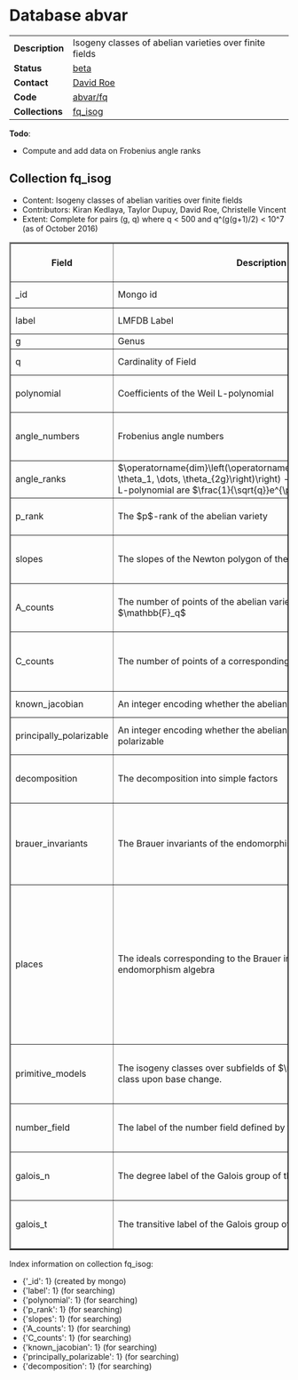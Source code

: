 # Database abvar

|||
|---|---|
|**Description**|Isogeny classes of abelian varieties over finite fields|
|**Status**|[beta](http://beta.lmfdb.org/Variety/Abelian/Fq/)|
|**Contact**|[David Roe](https://github.com/roed314)|
|**Code**|[abvar/fq](https://github.com/LMFDB/lmfdb/tree/master/lmfdb/abvar/fq)|
|**Collections**|[fq_isog](http://beta.lmfdb.org/api/abvar/fq_isog)|

**Todo**:
* Compute and add data on Frobenius angle ranks

## Collection fq_isog

* Content: Isogeny classes of abelian varities over finite fields
* Contributors: Kiran Kedlaya, Taylor Dupuy, David Roe, Christelle Vincent
* Extent: Complete for pairs (g, q) where q < 500 and q^(g(g+1)/2) < 10^7 (as of October 2016)

<table border=2>
<tr>
<th>Field</th>
<th>Description</th>
<th>Type of stored data</th>
<th>Mathematical type</th>
<th>Example of stored data</th>
<th>Remarks</th>
</tr>

<tr>
<td> _id </td><td> Mongo id </td><td> ObjectId </td><td>-</td><td></td>
<td>assigned by Mongo; contains creation timestamp</td></tr>

<tr>
<td> label </td><td> LMFDB Label </td><td> string </td><td> - </td><td> '2.16.am\_cn' </td>
<td>[Labeling Scheme](http://beta.lmfdb.org/Variety/Abelian/Fq/Labels)</td></tr>

<tr>
<td> g </td><td> Genus </td><td> int </td><td> $\mathbb{N}$ </td><td> 2 </td>
<td> The degree of the Weil L-polynomial is 2g. </td></tr>

<tr>
<td> q </td><td> Cardinality of Field </td><td> int </td><td> prime power </td><td> 16 </td>
<td> All of the roots of the Weil L-polynomial have absolute value $1/\sqrt{q}$. </td></tr>

<tr>
<td> polynomial </td><td> Coefficients of the Weil L-polynomial </td><td> list of ints </td><td> $\mathbb{Z}^{2g+1}$ </td><td> [1,-12,65,-192,256] </td>
<td> The first entry will always be 1 and the last $q^g$.  For i between 0 and g, $a_{2g-i} = q^{g-i} a_i$. </td></tr>

<tr>
<td> angle_numbers </td><td> Frobenius angle numbers </td><td> list of python floats </td><td> $\mathbb{R}^g$ </td><td> [0.0826163580681, 0.320878822416] </td>
<td> The sorted list (with multiplicity) of $\theta$ with $0 \le \theta \le 1$ and $\frac{1}{\sqrt{q}} e^{\pi i \theta}$ a root of the L-polynomial.  There will be $g$ of them unless the list includes 0 or 1. </td></tr>

<tr>
<td> angle_ranks </td><td> $\operatorname{dim}\left(\operatorname{span}_{\mathbb{Q}}\left(1, \theta_1, \dots, \theta_{2g}\right)\right) - 1,$ where the roots of the L-polynomial are $\frac{1}{\sqrt{q}}e^{\pi i \theta_k}$.</td>
<td>int</td><td>$\mathbb{N}$</td><td>3</td><td>This might be empty if we haven't computed it yet. Note that the field is plural due to a typo in the original import script.</td></tr>

<tr>
<td> p_rank </td><td> The $p$-rank of the abelian variety </td><td> int </td><td> $\mathbb{N}$ </td><td> 2 </td>
<td> The rank of the $p$-torsion subgroup of the abelian variety.  Equal to the number of occurences of the slope 0 in the Newton slopes. </td></tr>

<tr>
<td> slopes </td><td> The slopes of the Newton polygon of the Weil polynomial </td><td> list of strings </td><td> $\mathbb{Q}^{2g+1}$ </td><td> ["0", "1/2", "1/2", "1"] </td>
<td> The slopes are in increasing order, are symmetric under the involution $s \to 1-s$, and the corresponding Newton polygon has endpoints (0,0) and (2g,g).</td></tr>

<tr>
<td> A_counts </td><td> The number of points of the abelian variety over extensions of $\mathbb{F}_q$ </td><td> list of ints </td><td> $\mathbb{N}^g$ </td><td> [1, 19, 76, 171, 961, 5776, 22051, 69939, 261364, 1113799] </td>
<td> Counts are given for $A(\mathbb{F}_{q^n})$ for $1 \le n \le \operatorname{max}(g,10);$ counts over larger extension fields can be determined from these using the Weil conjectures.</td></tr>

<tr>
<td> C_counts </td><td> The number of points of a corresponding curve </td><td> list of ints </td><td> $\mathbb{Z}^g$ </td><td> [6, 9, 10, 30, 87, 168, 274, 513, 1086, 2178] </td>
<td> If the variety is a Jacobian, these are the point counts of a genus $g$ curve of which this is the Jacobian.  In particular, if any point counts are negative then this abelian variety cannot be a Jacobian.</td></tr>

<tr>
<td> known_jacobian </td><td> An integer encoding whether the abelian variety is a Jacobian </td><td> int </td><td> - </td><td> 0 </td>
<td> 1 means that it is definitely a Jacobian, -1 that it is definitely not, and 0 indicates uncertainty. </td></tr>

<tr>
<td> principally_polarizable </td><td> An integer encoding whether the abelian variety is principally polarizable </td><td> int </td><td> - </td><td> 0 </td>
<td> 1 means that it is definitely principally polarizable, -1 that it is definitely not, and 0 indicates uncertainty. </td></tr>

<tr>
<td> decomposition </td><td> The decomposition into simple factors </td><td> list of pairs [string, int] </td><td> - </td><td> [['2.16.am_cn',1], ['1.16.ah',2]] </td>
<td> The first entry in each pair is the label of the factor, the second is its multiplicity. </td></tr>

<tr>
<td> brauer_invariants </td><td> The Brauer invariants of the endomorphism algebra </td><td> list of strings </td><td> $\mathbb{Q}^k$ </td><td>["0","0","1/2"] </td>
<td>For a simple isogeny class, the number of invariants is the number of primes above p in the number field defined by the Weil polynomial. For a non simple class, the Brauer invariants of its simple factors are concatenated, and they appear in the order in which the factors appear in the field decomposition.</td></tr>

<tr>
<td> places </td><td>The ideals corresponding to the Brauer invariants of the endomorphism algebra</td><td>list of lists of lists of strings</td><td>$((\mathbb{Q}^{d_i})^{e_i})^f$</td><td>[[["0","1"],["1","1/2"]],[["0","3"]]]</td>
<td>The outer set of lists corresponds to the simple factors of the isogeny class (so in the example, this isogeny class is a product of two simple isogeny classes). For each simple factor, the list contains one list per prime above $p$ in the number field defined by the Weil polynomial. This list describes the prime ideal above $p$ by giving the second generator of the ideal (the first generator is always $p$), as a list of the coefficients of the generator when written in terms of a specific basis for the number field. This basis consists of the powers of a root of the P-polynomial (which is the reverse of the L-polynomial).</td>

<tr>
<td> primitive_models </td><td>The isogeny classes over subfields of $\mathbb{F}_q$ that yield this class upon base change.</td><td>list of strings</td><td>-</td><td>['2.2.ab_ab','2.2.b_ab']</td>
<td>If this isogeny class is primitive (not a base change from a subfield), the list has one element: the label of this class. Otherwise, the list contains the label of every primitive isogeny class that base changes to this class.</td></tr>

<tr>
<td> number_field </td><td> The label of the number field defined by the Weil polynomial </td><td> string </td><td> - </td><td> "4.0.27792.2" </td>
<td>If the number field was not in the database when the isogeny class was added to the database, this string is empty. If the isogeny class is not simple, this is also an empty string.</td></tr>
<tr>
<td> galois_n </td><td> The degree label of the Galois group of the Weil polynomial </td><td> int </td><td> - </td><td> 4 </td>
<td>If the number field was not in the database when the isogeny class was added to the database, this string is empty. If the isogeny class is not simple, this is also an empty string.</td></tr>
<tr>
<td> galois_t </td><td> The transitive label of the Galois group of the Weil polynomial </td><td> int </td><td> - </td><td> 2 </td>
<td>If the number field was not in the database when the isogeny class was added to the database, this string is empty. If the isogeny class is not simple, this is also an empty string.</td></tr>
</table>

Index information on collection fq_isog:

- {'_id': 1} (created by mongo)
- {'label': 1} (for searching)
- {'polynomial': 1} (for searching)
- {'p_rank': 1} (for searching)
- {'slopes': 1} (for searching)
- {'A_counts': 1} (for searching)
- {'C_counts': 1} (for searching)
- {'known_jacobian': 1} (for searching)
- {'principally_polarizable': 1} (for searching)
- {'decomposition': 1} (for searching)